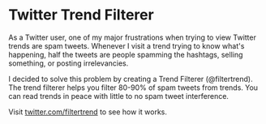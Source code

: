 # Twitter Trend Filterer

As a Twitter user, one of my major frustrations when trying to view Twitter trends are spam tweets. Whenever I visit a trend trying to know what's happening, half the tweets are people spamming the hashtags, selling something, or posting irrelevancies.

I decided to solve this problem by creating a Trend Filterer (@filtertrend). The trend filterer helps you filter 80-90% of spam tweets from trends. You can read trends in peace with little to no spam tweet interference. 

Visit [twitter.com/filtertrend](here) to see how it works.
